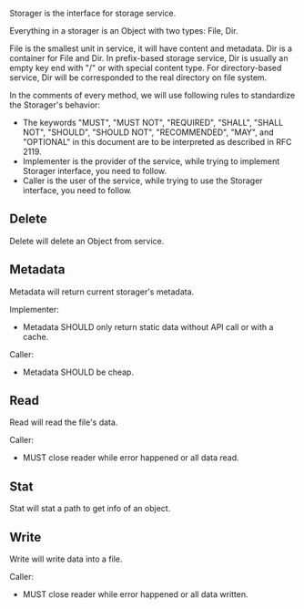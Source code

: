 Storager is the interface for storage service.

Everything in a storager is an Object with two types: File, Dir.

File is the smallest unit in service, it will have content and metadata. Dir is a container for File and Dir.
In prefix-based storage service, Dir is usually an empty key end with "/" or with special content type.
For directory-based service, Dir will be corresponded to the real directory on file system.

In the comments of every method, we will use following rules to standardize the Storager's behavior:

- The keywords "MUST", "MUST NOT", "REQUIRED", "SHALL", "SHALL NOT", "SHOULD", "SHOULD NOT", "RECOMMENDED", "MAY",
and "OPTIONAL" in this document are to be interpreted as described in RFC 2119.
- Implementer is the provider of the service, while trying to implement Storager interface, you need to follow.
- Caller is the user of the service, while trying to use the Storager interface, you need to follow.

## Delete

Delete will delete an Object from service.

## Metadata

Metadata will return current storager's metadata.

Implementer:

- Metadata SHOULD only return static data without API call or with a cache.

Caller:

- Metadata SHOULD be cheap.

## Read

Read will read the file's data.

Caller:

- MUST close reader while error happened or all data read.

## Stat

Stat will stat a path to get info of an object.

## Write

Write will write data into a file.

Caller:

- MUST close reader while error happened or all data written.
